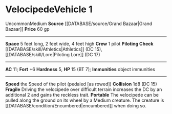 ﻿---
ac: '11'
burrow_speed: null
climb_speed: null
fly_speed: null
fortitude: '+6'
hardness: '5'
hp: '15'
id: '46'
item_category: Vehicles
land_speed: null
level: '1'
max_speed: null
name: Velocipede
price: 60 gp
rarity: Uncommon
reflex: null
resistance: null
rus_type_level: null
school: null
size: Medium
source: '[[DATABASE/source/Grand Bazaar|Grand Bazaar]]'
swim_speed: null
trait:
- '[[DATABASE/trait/Uncommon|Uncommon]]'
type: Vehicle

---
# Velocipede<span class="item-type">Vehicle 1</span>

<span class="trait-uncommon item-trait">Uncommon</span><span class="trait-size item-trait">Medium</span>
**Source** [[DATABASE/source/Grand Bazaar|Grand Bazaar]]
**Price** 60 gp

---
**Space** 5 feet long, 2 feet wide, 4 feet high
**Crew** 1 pilot
**Piloting Check** [[DATABASE/skill/Athletics|Athletics]] (DC 15), [[DATABASE/skill/Lore|Piloting Lore]] (DC 17)

---
**AC** 11; **Fort** +6
**Hardness** 5, **HP** 15 (BT 7); **Immunities** object immunities

---
**Speed** the Speed of the pilot (pedaled [as rowed])
**Collision** 1d8 (DC 15)
**Fragile** Driving the velocipede over difficult terrain increases the DC by an additional 2 and gains the reckless trait.
 **Portable** The velocipede can be pulled along the ground on its wheel by a Medium creature. The creature is [[DATABASE/condition/Encumbered|encumbered]] when doing so.